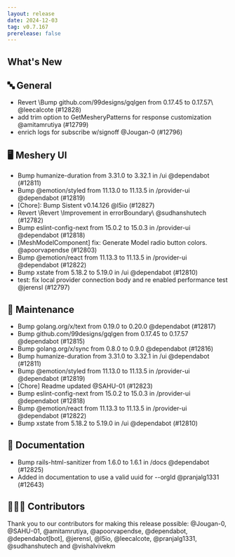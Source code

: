 ```yaml
---
layout: release
date: 2024-12-03
tag: v0.7.167
prerelease: false
---
```


## What's New
## 🔤 General
- Revert \Bump github.com/99designs/gqlgen from 0.17.45 to 0.17.57\ @leecalcote (#12828)
- add trim option to GetMesheryPatterns for response customization @amitamrutiya (#12799)
- enrich logs for subscribe w/signoff @Jougan-0 (#12796)

## 🖥 Meshery UI

- Bump humanize-duration from 3.31.0 to 3.32.1 in /ui @dependabot (#12811)
- Bump @emotion/styled from 11.13.0 to 11.13.5 in /provider-ui @dependabot (#12819)
- [Chore]: Bump Sistent v0.14.126 @l5io (#12827)
- Revert \Revert \Improvement in errorBoundary\ @sudhanshutech (#12782)
- Bump eslint-config-next from 15.0.2 to 15.0.3 in /provider-ui @dependabot (#12818)
- [MeshModelComponent] fix: Generate Model radio button colors. @apoorvapendse (#12803)
- Bump @emotion/react from 11.13.3 to 11.13.5 in /provider-ui @dependabot (#12822)
- Bump xstate from 5.18.2 to 5.19.0 in /ui @dependabot (#12810)
- test: fix local provider connection body and re enabled performance test @jerensl (#12797)

## 🧰 Maintenance

- Bump golang.org/x/text from 0.19.0 to 0.20.0 @dependabot (#12817)
- Bump github.com/99designs/gqlgen from 0.17.45 to 0.17.57 @dependabot (#12815)
- Bump golang.org/x/sync from 0.8.0 to 0.9.0 @dependabot (#12816)
- Bump humanize-duration from 3.31.0 to 3.32.1 in /ui @dependabot (#12811)
- Bump @emotion/styled from 11.13.0 to 11.13.5 in /provider-ui @dependabot (#12819)
- [Chore] Readme updated @SAHU-01 (#12823)
- Bump eslint-config-next from 15.0.2 to 15.0.3 in /provider-ui @dependabot (#12818)
- Bump @emotion/react from 11.13.3 to 11.13.5 in /provider-ui @dependabot (#12822)
- Bump xstate from 5.18.2 to 5.19.0 in /ui @dependabot (#12810)

## 📖 Documentation

- Bump rails-html-sanitizer from 1.6.0 to 1.6.1 in /docs @dependabot (#12825)
- Added in documentation to use a valid uuid for --orgId @pranjalg1331 (#12643)

## 👨🏽‍💻 Contributors

Thank you to our contributors for making this release possible:
@Jougan-0, @SAHU-01, @amitamrutiya, @apoorvapendse, @dependabot, @dependabot[bot], @jerensl, @l5io, @leecalcote, @pranjalg1331, @sudhanshutech and @vishalvivekm

